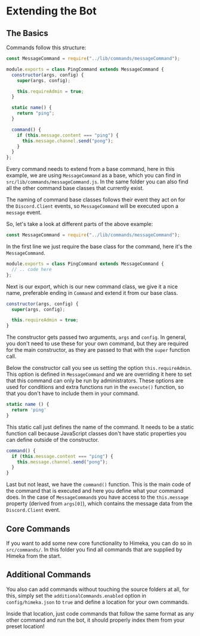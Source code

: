 # Extending the Bot

## The Basics

Commands follow this structure:

```js
const MessageCommand = require("../lib/commands/messageCommand");

module.exports = class PingCommand extends MessageCommand {
  constructor(args, config) {
    super(args, config);

    this.requireAdmin = true;
  }

  static name() {
    return "ping";
  }

  command() {
    if (this.message.content === "ping") {
      this.message.channel.send("pong");
    }
  }
};
```

Every command needs to extend from a base command, here in this example, we are using `MessageCommand` as a base, which you can find in `src/lib/commands/messageCommand.js`. In the same folder you can also find all the other command base classes that currently exist.

The naming of command base classes follows their event they act on for the `Discord.Client` events, so `MessageCommand` will be executed upon a `message` event.

So, let's take a look at different parts of the above example:

```js
const MessageCommand = require("../lib/commands/messageCommand");
```

In the first line we just require the base class for the command, here it's the `MessageCommand`.

```js
module.exports = class PingCommand extends MessageCommand {
  // .. code here
};
```

Next is our export, which is our new command class, we give it a nice name, preferable ending in `Command` and extend it from our base class.

```js
constructor(args, config) {
  super(args, config);

  this.requireAdmin = true;
}
```

The constructor gets passed two arguments, `args` and `config`. In general, you don't need to use these for your own command, but they are required for the main constructor, as they are passed to that with the `super` function call.

Below the constructor call you see us setting the option `this.requireAdmin`. This option is defined in `MessageCommand` and we are overriding it here to set that this command can only be run by administrators. These options are used for conditions and extra functions run in the `execute()` function, so that you don't have to include them in your command.

```js
static name () {
  return 'ping'
}
```

This static call just defines the name of the command. It needs to be a static function call because JavaScript classes don't have static properties you can define outside of the constructor.

```js
command() {
  if (this.message.content === "ping") {
    this.message.channel.send("pong");
  }
}
```

Last but not least, we have the `command()` function. This is the main code of the command that is executed and here you define what your command does. In the case of `MessageCommand`s you have access to the `this.message` property (derived from `args[0]`), which contains the message data from the `Discord.Client` event.

## Core Commands

If you want to add some new core functionality to Himeka, you can do so in `src/commands/`. In this folder you find all commands that are supplied by Himeka from the start.

## Additional Commands

You also can add commands without touching the source folders at all, for this, simply set the `additionalCommands.enabled` option in `config/himeka.json` to `true` and define a location for your own commands.

Inside that location, just code commands that follow the same format as any other command and run the bot, it should properly index them from your preset location!
